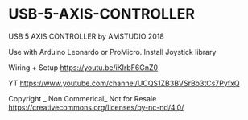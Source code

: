 # USB-5-AXIS-CONTROLLER
USB 5 AXIS CONTROLLER by AMSTUDIO 2018

Use with Arduino Leonardo or ProMicro.
Install Joystick library

Wiring + Setup https://youtu.be/iKIrbF6GnZ0


YT https://www.youtube.com/channel/UCQS1ZB3BVSrBo3tCs7PyfxQ


Copyright _ Non Commerical_ Not for Resale https://creativecommons.org/licenses/by-nc-nd/4.0/ 
